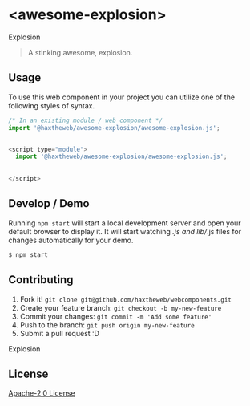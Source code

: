 # &lt;awesome-explosion&gt;

Explosion
> A stinking awesome, explosion.

## Usage
To use this web component in your project you can utilize one of the following styles of syntax.

```js
/* In an existing module / web component */
import '@haxtheweb/awesome-explosion/awesome-explosion.js';


<script type="module">
  import '@haxtheweb/awesome-explosion/awesome-explosion.js';

  
</script>
```

## Develop / Demo
Running `npm start` will start a local development server and open your default browser to display it. It will start watching *.js and lib/*.js files for changes automatically for your demo.
```bash
$ npm start
```


## Contributing

1. Fork it! `git clone git@github.com/haxtheweb/webcomponents.git`
2. Create your feature branch: `git checkout -b my-new-feature`
3. Commit your changes: `git commit -m 'Add some feature'`
4. Push to the branch: `git push origin my-new-feature`
5. Submit a pull request :D

Explosion

## License
[Apache-2.0 License](http://opensource.org/licenses/Apache-2.0)